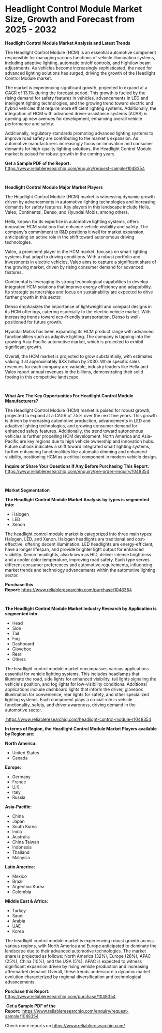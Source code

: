 <p><h1>Headlight Control Module Market Size, Growth and Forecast from 2025 - 2032</h1></p><p><strong>Headlight Control Module Market Analysis and Latest Trends</strong></p>
<p><p>The Headlight Control Module (HCM) is an essential automotive component responsible for managing various functions of vehicle illumination systems, including adaptive lighting, automatic on/off controls, and high/low beam adjustments. As vehicles become increasingly sophisticated, the need for advanced lighting solutions has surged, driving the growth of the Headlight Control Module market.</p><p>The market is experiencing significant growth, projected to expand at a CAGR of 13.1% during the forecast period. This growth is fueled by the rising demand for safety features in vehicles, advancements in LED and intelligent lighting technologies, and the growing trend toward electric and hybrid vehicles that require more efficient lighting systems. Additionally, the integration of HCM with advanced driver-assistance systems (ADAS) is opening up new avenues for development, enhancing overall vehicle performance and safety.</p><p>Additionally, regulatory standards promoting advanced lighting systems to improve road safety are contributing to the market's expansion. As automotive manufacturers increasingly focus on innovation and consumer demands for high-quality lighting solutions, the Headlight Control Module market is poised for robust growth in the coming years.</p></p>
<p><strong>Get a Sample PDF of the Report:&nbsp;</strong> <a href="https://www.reliableresearchiq.com/enquiry/request-sample/1048354?utm_campaign=2384&utm_medium=2&utm_source=Github&utm_content=ia&utm_term=10022025&utm_id=headlight-control-module">https://www.reliableresearchiq.com/enquiry/request-sample/1048354</a></p>
<p>&nbsp;</p>
<p><strong>Headlight Control Module Major Market Players</strong></p>
<p><p>The Headlight Control Module (HCM) market is witnessing dynamic growth driven by advancements in automotive lighting technologies and increasing demands for safety features. Key players in this landscape include Hella, Valeo, Continental, Denso, and Hyundai Mobis, among others.</p><p>Hella, known for its expertise in automotive lighting systems, offers innovative HCM solutions that enhance vehicle visibility and safety. The company's commitment to R&D positions it well for market expansion, anticipating an active role in the shift toward autonomous driving technologies.</p><p>Valeo, a prominent player in the HCM market, focuses on smart lighting systems that adapt to driving conditions. With a robust portfolio and investments in electric vehicles, Valeo aims to capture a significant share of the growing market, driven by rising consumer demand for advanced features.</p><p>Continental is leveraging its strong technological capabilities to develop integrated HCM solutions that improve energy efficiency and adaptability. Its strategic partnerships and focus on sustainability are expected to drive further growth in this sector.</p><p>Denso emphasizes the importance of lightweight and compact designs in its HCM offerings, catering especially to the electric vehicle market. With increasing trends toward eco-friendly transportation, Denso is well-positioned for future growth.</p><p>Hyundai Mobis has been expanding its HCM product range with advanced functionalities such as adaptive lighting. The company is tapping into the growing Asia-Pacific automotive market, which is projected to exhibit significant growth.</p><p>Overall, the HCM market is projected to grow substantially, with estimates valuing it at approximately $XX billion by 2030. While specific sales revenues for each company are variable, industry leaders like Hella and Valeo report annual revenues in the billions, demonstrating their solid footing in this competitive landscape.</p></p>
<p>&nbsp;</p>
<p><strong>What Are The Key Opportunities For Headlight Control Module Manufacturers?</strong></p>
<p><p>The Headlight Control Module (HCM) market is poised for robust growth, projected to expand at a CAGR of 7.5% over the next five years. This growth is driven by increasing automotive production, advancements in LED and adaptive lighting technologies, and growing consumer demand for enhanced safety features. Additionally, the trend toward autonomous vehicles is further propelling HCM development. North America and Asia-Pacific are key regions due to high vehicle ownership and innovation hubs. Future outlook indicates a shift toward integrated smart lighting systems, further enhancing functionalities like automatic dimming and enhanced visibility, positioning HCM as a critical component in modern vehicle design.</p></p>
<p><strong>Inquire or Share Your Questions If Any Before Purchasing This Report:</strong> <a href="https://www.reliableresearchiq.com/enquiry/pre-order-enquiry/1048354?utm_campaign=2384&utm_medium=2&utm_source=Github&utm_content=ia&utm_term=10022025&utm_id=headlight-control-module">https://www.reliableresearchiq.com/enquiry/pre-order-enquiry/1048354</a></p>
<p>&nbsp;</p>
<p><strong>Market Segmentation</strong></p>
<p><strong>The Headlight Control Module Market Analysis by types is segmented into:</strong></p>
<p><ul><li>Halogen</li><li>LED</li><li>Xenon</li></ul></p>
<p><p>The headlight control module market is categorized into three main types: Halogen, LED, and Xenon. Halogen headlights are traditional and cost-effective, offering decent illumination. LED headlights are energy-efficient, have a longer lifespan, and provide brighter light output for enhanced visibility. Xenon headlights, also known as HID, deliver intense brightness and a cooler color temperature, improving road safety. Each type serves different consumer preferences and automotive requirements, influencing market trends and technology advancements within the automotive lighting sector.</p></p>
<p><strong>Purchase this Report:&nbsp;</strong><a href="https://www.reliableresearchiq.com/purchase/1048354?utm_campaign=2384&utm_medium=2&utm_source=Github&utm_content=ia&utm_term=10022025&utm_id=headlight-control-module">https://www.reliableresearchiq.com/purchase/1048354</a></p>
<p>&nbsp;</p>
<p><strong>The Headlight Control Module Market Industry Research by Application is segmented into:</strong></p>
<p><ul><li>Head</li><li>Side</li><li>Tail</li><li>Fog</li><li>Dashboard</li><li>Glovebox</li><li>Rear</li><li>Others</li></ul></p>
<p><p>The headlight control module market encompasses various applications essential for vehicle lighting systems. This includes headlamps that illuminate the road, side lights for enhanced visibility, tail lights signaling the vehicle's position, and fog lights for low-visibility conditions. Additional applications include dashboard lights that inform the driver, glovebox illumination for convenience, rear lights for safety, and other specialized lighting systems. Each component plays a crucial role in vehicle functionality, safety, and driver awareness, driving demand in the automotive sector.</p></p>
<p><a href="https://www.reliableresearchiq.com/headlight-control-module-r1048354?utm_campaign=2384&utm_medium=2&utm_source=Github&utm_content=ia&utm_term=10022025&utm_id=headlight-control-module">&nbsp;https://www.reliableresearchiq.com/headlight-control-module-r1048354</a></p>
<p><strong>In terms of Region, the Headlight Control Module Market Players available by Region are:</strong></p>
<p>
    <p> <strong> North America: </strong>
        <ul>
            <li>United States</li>
            <li>Canada</li>
        </ul>
        </p> 
    <p> <strong> Europe: </strong>
        <ul>
            <li>Germany</li>
            <li>France</li>
            <li>U.K.</li>
            <li>Italy</li>
            <li>Russia</li>
        </ul>
        </p> 
    <p> <strong> Asia-Pacific: </strong>
        <ul>
            <li>China</li>
            <li>Japan</li>
            <li>South Korea</li>
            <li>India</li>
            <li>Australia</li>
            <li>China Taiwan</li>
            <li>Indonesia</li>
            <li>Thailand</li>
            <li>Malaysia</li>
        </ul>
        </p> 
    <p> <strong> Latin America: </strong>
        <ul>
            <li>Mexico</li>
            <li>Brazil</li>
            <li>Argentina Korea</li>
            <li>Colombia</li>
        </ul>
        </p> 
    <p> <strong> Middle East & Africa: </strong>
        <ul>
            <li>Turkey</li>
            <li>Saudi</li>
            <li>Arabia</li>
            <li>UAE</li>
            <li>Korea</li>
        </ul>
    </p>
    </p>
<p><p>The headlight control module market is experiencing robust growth across various regions, with North America and Europe anticipated to dominate the landscape due to their advanced automotive technologies. The market share is projected as follows: North America (32%), Europe (28%), APAC (25%), China (10%), and the USA (5%). APAC is expected to witness significant expansion driven by rising vehicle production and increasing aftermarket demand. Overall, these trends underscore a dynamic market evolution characterized by regional diversification and technological advancements.</p></p>
<p><strong>Purchase this Report: </strong><a href="https://www.reliableresearchiq.com/purchase/1048354?utm_campaign=2384&utm_medium=2&utm_source=Github&utm_content=ia&utm_term=10022025&utm_id=headlight-control-module">https://www.reliableresearchiq.com/purchase/1048354</a></p>
<p>&nbsp;<strong>Get a Sample PDF of the Report:&nbsp;&nbsp;</strong><a href="https://www.reliableresearchiq.com/enquiry/request-sample/1048354?utm_campaign=2384&utm_medium=2&utm_source=Github&utm_content=ia&utm_term=10022025&utm_id=headlight-control-module">https://www.reliableresearchiq.com/enquiry/request-sample/1048354</a></p>
<p><strong></strong></p>
<p>Check more reports on <a href="https://www.reliableresearchiq.com/?utm_campaign=2384&utm_medium=2&utm_source=Github&utm_content=ia&utm_term=10022025&utm_id=headlight-control-module">https://www.reliableresearchiq.com/</a></p>